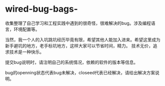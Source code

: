 # wired-bug-bags-
收集整理了自己学习和工程实践中遇到的很奇怪，很难解决的bug。涉及编程语言，环境配置等。

当然，我一个人的入坑跳坑经历毕竟有限，希望其他人能加入进来。希望这里成为新手避坑的地方，老手标坑地方，这样大家可以节省时间，精力。
技术无价，追求技术是一种快乐。

提交bug说明时，请注明自己的系统情况，依赖的软件的版本等信息。

bug的openning状态代表bug未解决，closeed代表已经解决，请给出解决方案说明。
